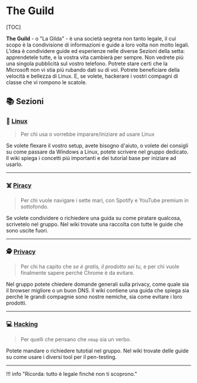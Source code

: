 # **The Guild**

[TOC]

**The Guild** - o "La Gilda" - è una società segreta non tanto legale, il cui scopo è la condivisione di informazioni e guide a loro volta non molto legali.
L'idea è condividere guide ed esperienze nelle diverse Sezioni della setta: apprendetele tutte, e la vostra vita cambierà per sempre.
Non vedrete piú una singola pubblicità sul vostro telefono. Potrete stare certi che la Microsoft non vi stia piú rubando dati su di voi.
Potrete beneficiare della velocità e bellezza di Linux. E, se volete, hackerare i vostri compagni di classe che vi rompono le scatole.

## **📚 Sezioni**

### **🐧 [Linux](linux.md)**

> Per chi usa o vorrebbe imparare/iniziare ad usare Linux

Se volete flexare il vostro setup, avete bisogno d'aiuto, o volete dei consigli su come passare da Windows a Linux, potete scrivere nel gruppo dedicato.
Il wiki spiega i concetti piú importanti e dei tutorial base per iniziare ad usarlo.

---

### **☠️ [Piracy](piracy.md)**

> Per chi vuole navigare i sette mari, con Spotify e YouTube premium in sottofondo.

Se volete condividere o richiedere una guida su come piratare qualcosa, scrivetelo nel gruppo.
Nel wiki trovate una raccolta con tutte le guide che sono uscite fuori.

---

### **🕵️ [Privacy](privacy.md)**

> Per chi ha capito che _se è gratis, il prodotto sei tu_, e per chi vuole finalmente sapere perché Chrome è da evitare.

Nel gruppo potete chiedere domande generali sulla privacy, come quale sia il browser migliore o un buon DNS.
Il wiki contiene una guida che spiega sia perché le grandi compagnie sono nostre nemiche, sia come evitare i loro prodotti.

---

### **💻 [Hacking](hacking.md)**

> Per quelli che pensano che `nmap` sia un verbo.

Potete mandare o richiedere tutotial nel gruppo.
Nel wiki trovate delle guide su come usare i diversi tool per il pen-testing.

---

!!! info "Ricorda: tutto è legale finché non ti scoprono."
